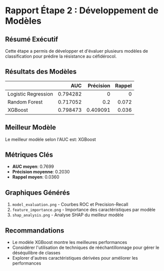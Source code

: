 
# Rapport Étape 2 : Développement de Modèles

## Résumé Exécutif

Cette étape a permis de développer et d'évaluer plusieurs modèles de classification pour prédire la résistance au céfidérocol.

## Résultats des Modèles

|                     |      AUC |   Précision |   Rappel |
|:--------------------|---------:|------------:|---------:|
| Logistic Regression | 0.794282 |    0        |    0     |
| Random Forest       | 0.717052 |    0.2      |    0.072 |
| XGBoost             | 0.798473 |    0.409091 |    0.036 |

## Meilleur Modèle

Le meilleur modèle selon l'AUC est: XGBoost

## Métriques Clés

- **AUC moyen**: 0.7699
- **Précision moyenne**: 0.2030
- **Rappel moyen**: 0.0360

## Graphiques Générés

1. `model_evaluation.png` - Courbes ROC et Precision-Recall
2. `feature_importance.png` - Importance des caractéristiques par modèle
3. `shap_analysis.png` - Analyse SHAP du meilleur modèle

## Recommandations

- Le modèle XGBoost montre les meilleures performances
- Considérer l'utilisation de techniques de rééchantillonnage pour gérer le déséquilibre de classes
- Explorer d'autres caractéristiques dérivées pour améliorer les performances
